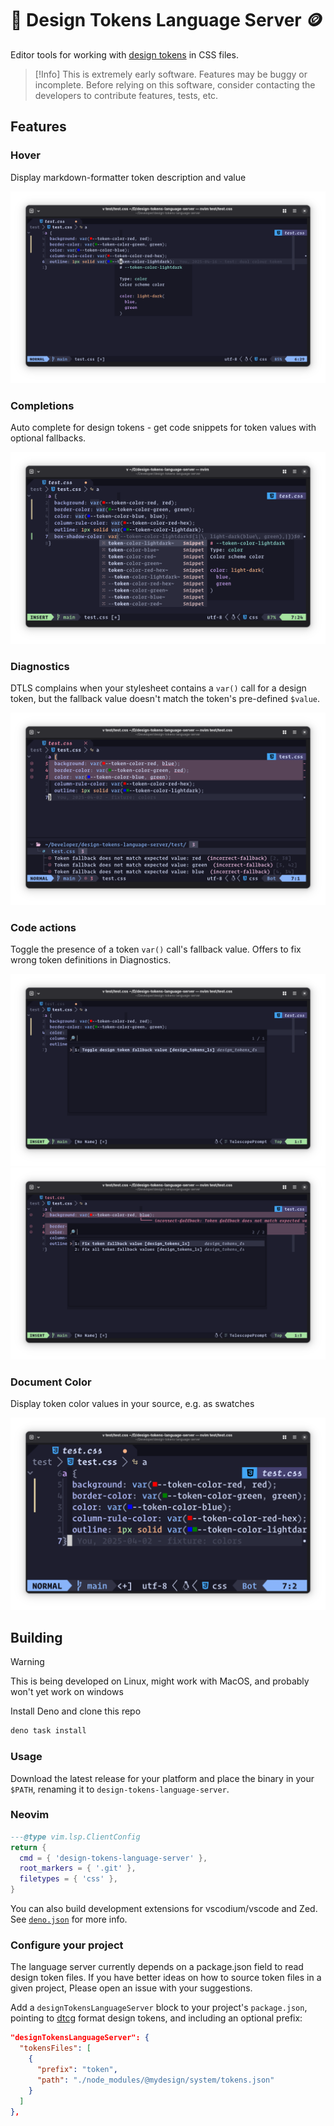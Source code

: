 # 🎨 Design Tokens Language Server 🪙

Editor tools for working with [design tokens][dtcg] in CSS files.

> [!Info]
> This is extremely early software. Features may be buggy or incomplete. Before 
> relying on this software, consider contacting the developers to contribute
> features, tests, etc.

## Features

### Hover

Display markdown-formatter token description and value

![Hover screenshot](./docs/hover.png)

### Completions
Auto complete for design tokens - get code snippets for token values with 
optional fallbacks.

![Completions screenshot with menu open and ghost text of snippet](./docs/completions.png)

### Diagnostics

DTLS complains when your stylesheet contains a `var()` call for a design token, 
but the fallback value doesn't match the token's pre-defined `$value`.

![Diagnostics visible in editor](./docs/diagnostics.png)

### Code actions

Toggle the presence of a token `var()` call's fallback value. Offers to fix 
wrong token definitions in Diagnostics.

![Code actions menu open for a line](./docs/toggle-fallback.png)
![Code actions menu open for a diagnostic](./docs/autofix.png)


### Document Color
Display token color values in your source, e.g. as swatches

![Document color swatches](./docs/document-color.png)

## Building

> [!WARNING]
> This is being developed on Linux, might work with MacOS, and probably won't 
> yet work on windows

Install Deno and clone this repo

```sh
deno task install
```

### Usage

Download the latest release for your platform and place the binary in your
`$PATH`, renaming it to `design-tokens-language-server`.

### Neovim

```lua
---@type vim.lsp.ClientConfig
return {
  cmd = { 'design-tokens-language-server' },
  root_markers = { '.git' },
  filetypes = { 'css' },
}
```

You can also build development extensions for vscodium/vscode and Zed. See
[`deno.json`](tree/main/deno.json) for more info.

### Configure your project

The language server currently depends on a package.json field to read design 
token files. If you have better ideas on how to source token files in a given
project, Please open an issue with your suggestions.

Add a `designTokensLanguageServer` block to your project's `package.json`, 
pointing to [dtcg][dtcg] format design tokens, and including an optional prefix:

```json
"designTokensLanguageServer": {
  "tokensFiles": [
    {
      "prefix": "token",
      "path": "./node_modules/@mydesign/system/tokens.json"
    }
  ]
},
```

[dtcg]: https://tr.designtokens.org/format/
